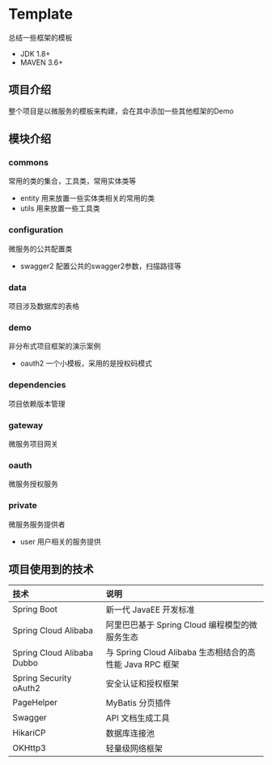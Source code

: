 # Template
总结一些框架的模板
+ JDK 1.8+
+ MAVEN 3.6+

## 项目介绍
整个项目是以微服务的模板来构建，会在其中添加一些其他框架的Demo

## 模块介绍
### commons 
常用的类的集合，工具类，常用实体类等
 + entity 用来放置一些实体类相关的常用的类
 + utils 用来放置一些工具类
### configuration 
微服务的公共配置类
+ swagger2 配置公共的swagger2参数，扫描路径等
###  data 
项目涉及数据库的表格
###  demo 
非分布式项目框架的演示案例
+ oauth2 一个小模板，采用的是授权码模式
### dependencies 
项目依赖版本管理
### gateway 
微服务项目网关
### oauth 
微服务授权服务
### private 
微服务服务提供者
+ user 用户相关的服务提供



## 项目使用到的技术
| 技术                       | 说明                                                     |
| :------------------------- | :------------------------------------------------------- |
| Spring Boot                | 新一代 JavaEE 开发标准                                   |
| Spring Cloud Alibaba       | 阿里巴巴基于 Spring Cloud 编程模型的微服务生态           |
| Spring Cloud Alibaba Dubbo | 与 Spring Cloud Alibaba 生态相结合的高性能 Java RPC 框架 |
| Spring Security oAuth2     | 安全认证和授权框架                                       |
| PageHelper                 | MyBatis 分页插件                                         |
| Swagger                    | API 文档生成工具                                         |
| HikariCP                   | 数据库连接池                                             |
| OKHttp3                    | 轻量级网络框架                                           |
